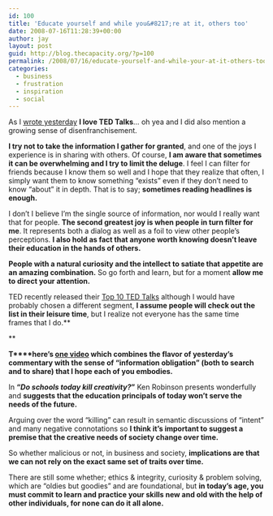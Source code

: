 ```yaml
---
id: 100
title: 'Educate yourself and while you&#8217;re at it, others too'
date: 2008-07-16T11:28:39+00:00
author: jay
layout: post
guid: http://blog.thecapacity.org/?p=100
permalink: /2008/07/16/educate-yourself-and-while-your-at-it-others-too/
categories:
  - business
  - frustration
  - inspiration
  - social
---
```

As I [wrote yesterday](http://blog.thecapacity.org/2008/07/15/can-we-break-the-generation-gap-in-business/) **I love TED Talks**&#8230; oh yea and I did also mention a growing sense of disenfranchisement.

**I try not to take the information I gather for granted**, and one of the joys I experience is in sharing with others. Of course, **I am aware that sometimes it can be overwhelming and I try to limit the deluge**. I feel I can filter for friends because I know them so well and I hope that they realize that often, I simply want them to know something &#8220;exists&#8221; even if they don&#8217;t need to know &#8220;about&#8221; it in depth. That is to say; **sometimes reading headlines is enough.**

I don&#8217;t I believe I&#8217;m the single source of information, nor would I really want that for people. **The second greatest joy is when people in turn filter for me**. It represents both a dialog as well as a foil to view other people&#8217;s perceptions. **I also hold as fact that anyone worth knowing doesn&#8217;t leave their education in the hands of others.**

**People with a natural curiosity and the intellect to satiate that appetite are an amazing combination.** So go forth and learn, but for a moment **allow me to direct your attention.**

TED recently released their [Top 10 TED Talks](http://www.ted.com/index.php/talks/top10) although I would have probably chosen a different segment, **I assume people will check out the list in their leisure time**, but I realize not everyone has the same time frames that I do.**
  
** 

**T****here&#8217;s [one video](http://youtube.com/watch?v=iG9CE55wbtY) which combines the flavor of yesterday&#8217;s commentary with the sense of &#8220;information obligation&#8221; (both to search and to share) that I hope each of you embodies.**

In **&#8220;_Do schools today kill creativity?_&#8221;** Ken Robinson presents wonderfully and **suggests that the education principals of today won&#8217;t serve the needs of the future.**

Arguing over the word &#8220;killing&#8221; can result in semantic discussions of &#8220;intent&#8221; and many negative connotations so **I think it&#8217;s important to suggest a premise that the creative needs of society change over time.**

So whether malicious or not, in business and society, **implications are that we can not rely on the exact same set of traits over time.**

There are still some whether; ethics & integrity, curiosity & problem solving, which are &#8220;oldies but goodies&#8221; and are foundational, but **in today&#8217;s age, you must commit to learn and practice your skills new and old with the help of other individuals, for none can do it all alone.**